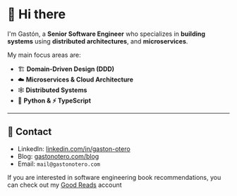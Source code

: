 # 👋 Hi there

I'm Gastón, a **Senior Software Engineer** who specializes in **building systems** using **distributed architectures**, and **microservices**. 

My main focus areas are:

- 🏗️ **Domain-Driven Design (DDD)**
- ☁️ **Microservices & Cloud Architecture**
- 🕸️ **Distributed Systems**
- 🐍 **Python & ⚡ TypeScript**

---

## 📡 Contact

- LinkedIn: [linkedin.com/in/gaston-otero](https://www.linkedin.com/in/gaston-otero/)
- Blog: [gastonotero.com/blog](https://gastonotero.com/blog)
- Email: `mail@gastonotero.com`

If you are interested in software engineering book recommendations, you can check out my [Good Reads](https://www.goodreads.com/user/show/184517559-gaston-otero) account
